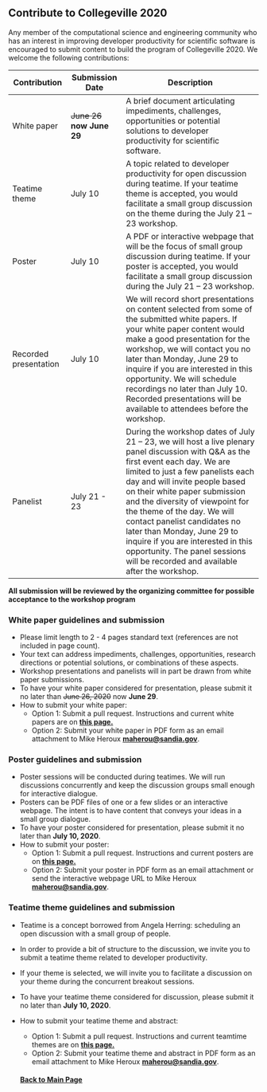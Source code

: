 ## Contribute to Collegeville 2020

Any member of the computational science and engineering community who has an interest in improving developer productivity for scientific software is encouraged to submit content to build the program of Collegeville 2020.  We welcome the following contributions:

| Contribution| Submission Date | Description                                |
|-------------|-----------------|--------------------------------------------|
| White paper | ~~June 26~~ **now June 29** | A brief document articulating impediments, challenges, opportunities or potential solutions to developer productivity for scientific software. |
| Teatime theme | July 10 |A topic related to developer productivity for open discussion during teatime. If your teatime theme is accepted, you would facilitate a small group discussion on the theme during the July 21 – 23 workshop. |
| Poster      |July 10  |A PDF or interactive webpage that will be the focus of small group discussion during teatime. If your poster is accepted, you would facilitate a small group discussion during the July 21 – 23 workshop.   |
| Recorded presentation | July 10 | We will record short presentations on content selected from some of the submitted white papers. If your white paper content would make a good presentation for the workshop, we will contact you no later than Monday, June 29 to inquire if you are interested in this opportunity.   We will schedule recordings no later than July 10.  Recorded presentations will be available to attendees before the workshop. |
Panelist |  July 21 - 23 | During the workshop dates of July 21 – 23, we will host a live plenary panel discussion with Q&A as the first event each day.  We are limited to just a few panelists each day and will invite people based on their white paper submission and the diversity of viewpoint for the theme of the day.  We will contact panelist candidates no later than Monday, June 29 to inquire if you are interested in this opportunity. The panel sessions will be recorded and available after the workshop. |

**All submission will be reviewed by the organizing committee for possible acceptance to the workshop program**

### White paper guidelines and submission
- Please limit length to 2 - 4 pages standard text (references are not included in page count).
- Your text can address impediments, challenges, opportunities, research directions or potential solutions, or combinations of these aspects.
- Workshop presentations and panelists will in part be drawn from white paper submissions.
- To have your white paper considered for presentation, please submit it no later than ~~June 26, 2020~~ now **June 29**.
- How to submit your white paper:
  - Option 1: Submit a pull request. Instructions and current white papers are on **[this page.](https://collegeville.github.io/CW20/WorkshopResources/WhitePapers/WhitePaperList.html)**
  - Option 2: Submit your white paper in PDF form as an email attachment to Mike Heroux **<maherou@sandia.gov>**.

### Poster guidelines and submission
- Poster sessions will be conducted during teatimes.  We will run discussions concurrently and keep the discussion groups small enough for interactive dialogue.
- Posters can be PDF files of one or a few slides or an interactive webpage.  The intent is to have content that conveys your ideas in a small group dialogue.
- To have your poster considered for presentation, please submit it no later than **July 10, 2020**.
- How to submit your poster:
  - Option 1: Submit a pull request. Instructions and current posters are on **[this page.](https://collegeville.github.io/CW20/WorkshopResources/Posters/PosterList.html)**
  - Option 2: Submit your poster in PDF form as an email attachment or send the interactive webpage URL to Mike Heroux **<maherou@sandia.gov>**.

### Teatime theme guidelines and submission
- Teatime is a concept borrowed from Angela Herring: scheduling an open discussion with a small group of people.  
- In order to provide a bit of structure to the discussion, we invite you to submit a teatime theme related to developer productivity.
- If your theme is selected, we will invite you to facilitate a discussion on your theme during the concurrent breakout sessions.
- To have your teatime theme considered for discussion, please submit it no later than **July 10, 2020**.
- How to submit your teatime theme and abstract:
  - Option 1: Submit a pull request. Instructions and current teamtime themes are on **[this page.](https://collegeville.github.io/CW20/WorkshopResources/TeatimeThemes/TeatimeThemeList.html)**
  - Option 2: Submit your teatime theme and abstract in PDF form as an email attachment to Mike Heroux **<maherou@sandia.gov>**.


  #### [Back to Main Page](index.md)
